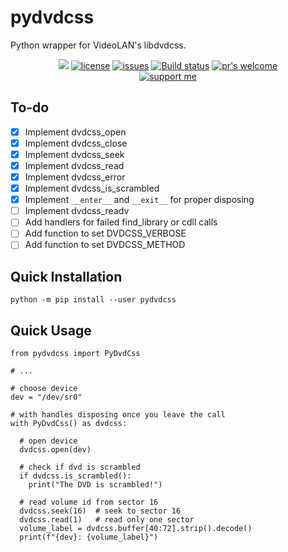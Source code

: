 # pydvdcss

Python wrapper for VideoLAN's libdvdcss.

<p align="center">
<a href="https://python.org"><img src="https://img.shields.io/badge/python-3.6%2B-informational" /></a>
<a href="https://github.com/rlaPHOENiX/pydvdcss/blob/master/LICENSE"><img alt="license" src="https://img.shields.io/github/license/rlaPHOENiX/pydvdcss" /></a>
<a href="https://github.com/rlaPHOENiX/pydvdcss/issues"><img alt="issues" src="https://img.shields.io/github/issues/rlaPHOENiX/pydvdcss" /></a>
<a href="https://github.com/rlaPHOENiX/pydvdcss/actions?query=workflow%3A%22Python+version+tests%22"><img alt="Build status" src="https://github.com/rlaPHOENiX/pydvdcss/workflows/Python%20version%20tests/badge.svg" /></a>
<a href="http://makeapullrequest.com"><img alt="pr's welcome" src="https://img.shields.io/badge/PRs-welcome-brightgreen.svg" /></a>
<br>
<a href="https://ko-fi.com/W7W01KX2G"><img alt="support me" src="https://www.ko-fi.com/img/githubbutton_sm.svg" /></a>
</p>

## To-do

- [X] Implement dvdcss_open
- [X] Implement dvdcss_close
- [X] Implement dvdcss_seek
- [X] Implement dvdcss_read
- [X] Implement dvdcss_error
- [X] Implement dvdcss_is_scrambled
- [X] Implement `__enter__` and `__exit__` for proper disposing
- [ ] Implement dvdcss_readv
- [ ] Add handlers for failed find_library or cdll calls
- [ ] Add function to set DVDCSS_VERBOSE
- [ ] Add function to set DVDCSS_METHOD

## Quick Installation

    python -m pip install --user pydvdcss

## Quick Usage

    from pydvdcss import PyDvdCss

    # ...

    # choose device
    dev = "/dev/sr0"

    # with handles disposing once you leave the call
    with PyDvdCss() as dvdcss:

      # open device
      dvdcss.open(dev)

      # check if dvd is scrambled
      if dvdcss.is_scrambled():
        print("The DVD is scrambled!")
      
      # read volume id from sector 16
      dvdcss.seek(16)  # seek to sector 16
      dvdcss.read(1)   # read only one sector
      volume_label = dvdcss.buffer[40:72].strip().decode()
      print(f"{dev}: {volume_label}")
